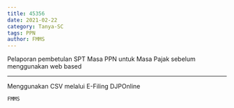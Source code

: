 ```yaml
---
title: 45356
date: 2021-02-22
category: Tanya-SC
tags: PPN
author: FMMS
---
```


Pelaporan pembetulan SPT Masa PPN untuk Masa Pajak sebelum menggunakan web based

---

Menggunakan CSV melalui E-Filing DJPOnline

`FMMS`
